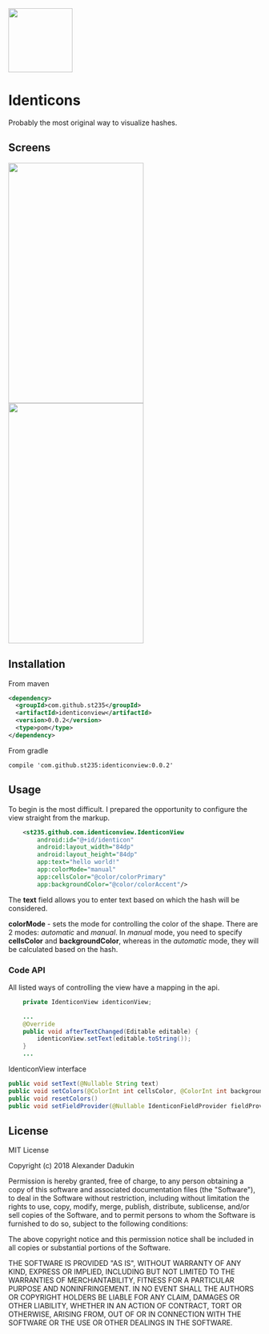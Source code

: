 <img src="https://raw.githubusercontent.com/st235/Identicons/master/pictures/logo.png" width="128" height="128">

# Identicons

Probably the most original way to visualize hashes.

## Screens
<img src="https://raw.githubusercontent.com/st235/Identicons/master/pictures/homescreen.png" width="270" height="480"> <img src="https://raw.githubusercontent.com/st235/Identicons/master/pictures/app.png" width="270" height="480">

## Installation

From maven

```xml
<dependency>
  <groupId>com.github.st235</groupId>
  <artifactId>identiconview</artifactId>
  <version>0.0.2</version>
  <type>pom</type>
</dependency>
```

From gradle

```
compile 'com.github.st235:identiconview:0.0.2'
```

## Usage
To begin is the most difficult.
I prepared the opportunity to configure the view straight from the markup.

```xml
    <st235.github.com.identiconview.IdenticonView
        android:id="@+id/identicon"
        android:layout_width="84dp"
        android:layout_height="84dp"
        app:text="hello world!"
        app:colorMode="manual"
        app:cellsColor="@color/colorPrimary"
        app:backgroundColor="@color/colorAccent"/>
```

The **text** field allows you to enter text based on which the hash will be considered.

**colorMode** - sets the mode for controlling the color of the shape. There are 2 modes: _automatic_ and _manual_. In _manual_ mode, you need to specify **cellsColor** and **backgroundColor**, whereas in the _automatic_ mode, they will be calculated based on the hash.


### Code API

All listed ways of controlling the view have a mapping in the api.

```java
    private IdenticonView identiconView;

    ...
    @Override
    public void afterTextChanged(Editable editable) {
        identiconView.setText(editable.toString());
    }
    ...    
```

IdenticonView interface

```java
public void setText(@Nullable String text)
public void setColors(@ColorInt int cellsColor, @ColorInt int backgroundColor)
public void resetColors() 
public void setFieldProvider(@Nullable IdenticonFieldProvider fieldProvider)
```

## License

MIT License

Copyright (c) 2018 Alexander Dadukin

Permission is hereby granted, free of charge, to any person obtaining a copy
of this software and associated documentation files (the "Software"), to deal
in the Software without restriction, including without limitation the rights
to use, copy, modify, merge, publish, distribute, sublicense, and/or sell
copies of the Software, and to permit persons to whom the Software is
furnished to do so, subject to the following conditions:

The above copyright notice and this permission notice shall be included in all
copies or substantial portions of the Software.

THE SOFTWARE IS PROVIDED "AS IS", WITHOUT WARRANTY OF ANY KIND, EXPRESS OR
IMPLIED, INCLUDING BUT NOT LIMITED TO THE WARRANTIES OF MERCHANTABILITY,
FITNESS FOR A PARTICULAR PURPOSE AND NONINFRINGEMENT. IN NO EVENT SHALL THE
AUTHORS OR COPYRIGHT HOLDERS BE LIABLE FOR ANY CLAIM, DAMAGES OR OTHER
LIABILITY, WHETHER IN AN ACTION OF CONTRACT, TORT OR OTHERWISE, ARISING FROM,
OUT OF OR IN CONNECTION WITH THE SOFTWARE OR THE USE OR OTHER DEALINGS IN THE
SOFTWARE.
